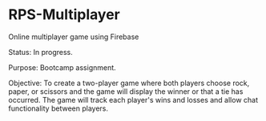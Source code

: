 # RPS-Multiplayer
Online multiplayer game using Firebase

Status:
In progress.

Purpose:
Bootcamp assignment.

Objective:
To create a two-player game where both players choose rock, paper, or scissors and the game will display the winner or that a tie has occurred.
The game will track each player's wins and losses and allow chat functionality between players.
